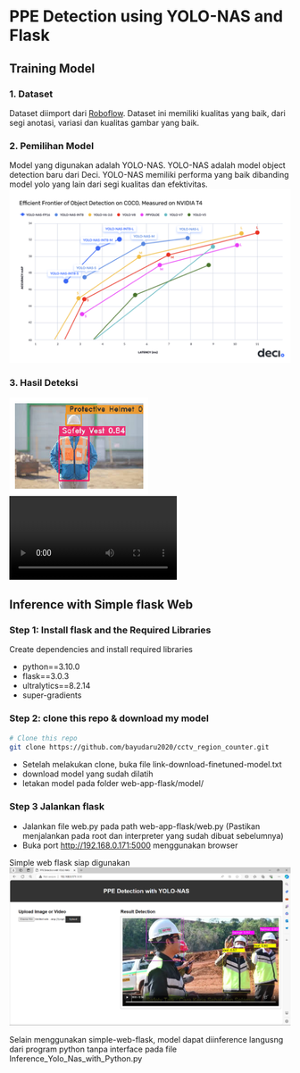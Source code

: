# PPE Detection using YOLO-NAS and Flask

## Training Model

### 1. Dataset
Dataset diimport dari [Roboflow](https://universe.roboflow.com/project-uyrxf/ppe_detection-v1x3l). Dataset ini memiliki kualitas yang baik, dari segi anotasi, variasi dan kualitas gambar yang baik.

### 2. Pemilihan Model
Model yang digunakan adalah YOLO-NAS. YOLO-NAS adalah model object detection baru dari Deci. YOLO-NAS memiliki performa yang baik dibanding model yolo yang lain dari segi kualitas dan efektivitas.
![YOLO_NAS](https://github.com/bayudaru2020/PPE-Detection-using-YOLO-NAS-and-Flask/blob/master/img/yolo_nas_peforma.png)

### 3. Hasil Deteksi
![result-img](https://github.com/bayudaru2020/cctv_region_counter/blob/Bayu-Daru-Isnandar-branch/result-example-img.png)
![result-vid](https://github.com/bayudaru2020/cctv_region_counter/blob/Bayu-Daru-Isnandar-branch/result-example-vid.mp4)



## Inference with Simple flask Web
### Step 1: Install flask and the Required Libraries
Create dependencies and install required libraries
* python==3.10.0
* flask==3.0.3
* ultralytics==8.2.14
* super-gradients

### Step 2: clone this repo & download my model
```bash
# Clone this repo
git clone https://github.com/bayudaru2020/cctv_region_counter.git
```
- Setelah melakukan clone, buka file link-download-finetuned-model.txt
- download model yang sudah dilatih
- letakan model pada folder web-app-flask/model/

### Step 3 Jalankan flask
* Jalankan file web.py pada path web-app-flask/web.py (Pastikan menjalankan pada root dan interpreter yang sudah dibuat sebelumnya)
* Buka port http://192.168.0.171:5000 menggunakan browser

Simple web flask siap digunakan
![simple-web-flask](https://github.com/bayudaru2020/cctv_region_counter/blob/Bayu-Daru-Isnandar-branch/img/simple-web-flask.png)

Selain menggunakan simple-web-flask, model dapat diinference langusng dari program python tanpa interface pada file Inference_Yolo_Nas_with_Python.py
